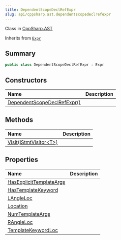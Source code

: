 ```yaml
---
title: DependentScopeDeclRefExpr
slug: api/cppsharp.ast.dependentscopedeclrefexpr
---
```

Class in [CppSharp.AST](/api/cppsharp/ast)

Inherits from [`Expr`](/api/cppsharp/ast/expr)

## Summary



```csharp
public class DependentScopeDeclRefExpr : Expr
```

## Constructors

|Name|Description|
|:---|:---|
|[DependentScopeDeclRefExpr\(\)](/api/cppsharp/ast/dependentscopedeclrefexpr//ctor)||

## Methods

|Name|Description|
|:---|:---|
|[Visit\(IStmtVisitor\<T\>\)](/api/cppsharp/ast/dependentscopedeclrefexpr/visit)||

## Properties

|Name|Description|
|:---|:---|
|[HasExplicitTemplateArgs](/api/cppsharp/ast/dependentscopedeclrefexpr/hasexplicittemplateargs)||
|[HasTemplateKeyword](/api/cppsharp/ast/dependentscopedeclrefexpr/hastemplatekeyword)||
|[LAngleLoc](/api/cppsharp/ast/dependentscopedeclrefexpr/langleloc)||
|[Location](/api/cppsharp/ast/dependentscopedeclrefexpr/location)||
|[NumTemplateArgs](/api/cppsharp/ast/dependentscopedeclrefexpr/numtemplateargs)||
|[RAngleLoc](/api/cppsharp/ast/dependentscopedeclrefexpr/rangleloc)||
|[TemplateKeywordLoc](/api/cppsharp/ast/dependentscopedeclrefexpr/templatekeywordloc)||

